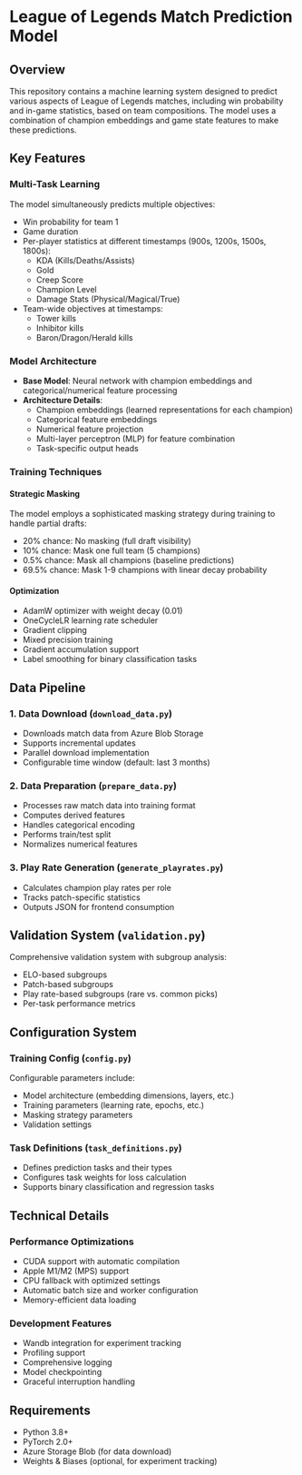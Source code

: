 # League of Legends Match Prediction Model

## Overview

This repository contains a machine learning system designed to predict various aspects of League of Legends matches, including win probability and in-game statistics, based on team compositions. The model uses a combination of champion embeddings and game state features to make these predictions.

## Key Features

### Multi-Task Learning

The model simultaneously predicts multiple objectives:

- Win probability for team 1
- Game duration
- Per-player statistics at different timestamps (900s, 1200s, 1500s, 1800s):
  - KDA (Kills/Deaths/Assists)
  - Gold
  - Creep Score
  - Champion Level
  - Damage Stats (Physical/Magical/True)
- Team-wide objectives at timestamps:
  - Tower kills
  - Inhibitor kills
  - Baron/Dragon/Herald kills

### Model Architecture

- **Base Model**: Neural network with champion embeddings and categorical/numerical feature processing
- **Architecture Details**:
  - Champion embeddings (learned representations for each champion)
  - Categorical feature embeddings
  - Numerical feature projection
  - Multi-layer perceptron (MLP) for feature combination
  - Task-specific output heads

### Training Techniques

#### Strategic Masking

The model employs a sophisticated masking strategy during training to handle partial drafts:

- 20% chance: No masking (full draft visibility)
- 10% chance: Mask one full team (5 champions)
- 0.5% chance: Mask all champions (baseline predictions)
- 69.5% chance: Mask 1-9 champions with linear decay probability

#### Optimization

- AdamW optimizer with weight decay (0.01)
- OneCycleLR learning rate scheduler
- Gradient clipping
- Mixed precision training
- Gradient accumulation support
- Label smoothing for binary classification tasks

## Data Pipeline

### 1. Data Download (`download_data.py`)

- Downloads match data from Azure Blob Storage
- Supports incremental updates
- Parallel download implementation
- Configurable time window (default: last 3 months)

### 2. Data Preparation (`prepare_data.py`)

- Processes raw match data into training format
- Computes derived features
- Handles categorical encoding
- Performs train/test split
- Normalizes numerical features

### 3. Play Rate Generation (`generate_playrates.py`)

- Calculates champion play rates per role
- Tracks patch-specific statistics
- Outputs JSON for frontend consumption

## Validation System (`validation.py`)

Comprehensive validation system with subgroup analysis:

- ELO-based subgroups
- Patch-based subgroups
- Play rate-based subgroups (rare vs. common picks)
- Per-task performance metrics

## Configuration System

### Training Config (`config.py`)

Configurable parameters include:

- Model architecture (embedding dimensions, layers, etc.)
- Training parameters (learning rate, epochs, etc.)
- Masking strategy parameters
- Validation settings

### Task Definitions (`task_definitions.py`)

- Defines prediction tasks and their types
- Configures task weights for loss calculation
- Supports binary classification and regression tasks

## Technical Details

### Performance Optimizations

- CUDA support with automatic compilation
- Apple M1/M2 (MPS) support
- CPU fallback with optimized settings
- Automatic batch size and worker configuration
- Memory-efficient data loading

### Development Features

- Wandb integration for experiment tracking
- Profiling support
- Comprehensive logging
- Model checkpointing
- Graceful interruption handling

## Requirements

- Python 3.8+
- PyTorch 2.0+
- Azure Storage Blob (for data download)
- Weights & Biases (optional, for experiment tracking)
